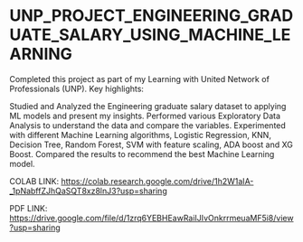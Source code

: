 # UNP_PROJECT_ENGINEERING_GRADUATE_SALARY_USING_MACHINE_LEARNING

Completed this project as part of my Learning with United Network of Professionals (UNP). Key highlights:

Studied and Analyzed the Engineering graduate salary dataset to applying ML models and present my insights.
Performed various Exploratory Data Analysis to understand the data and compare the variables.
Experimented with different Machine Learning algorithms, Logistic Regression, KNN, Decision Tree, Random Forest, SVM with feature scaling, ADA boost and XG Boost.
Compared the results to recommend the best Machine Learning model.


COLAB LINK: https://colab.research.google.com/drive/1h2W1aIA-_1pNabffZJhQaSQT8xz8lnJ3?usp=sharing


PDF LINK: https://drive.google.com/file/d/1zrq6YEBHEawRaiIJIvOnkrrmeuaMF5i8/view?usp=sharing

